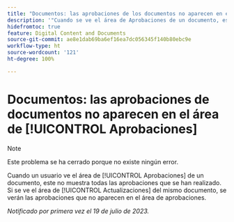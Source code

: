 ```yaml
---
title: "Documentos: las aprobaciones de los documentos no aparecen en el área de Aprobaciones"
description: '"Cuando se ve el área de Aprobaciones de un documento, este no muestra todas las aprobaciones que se han realizado. Si se ve el área de Actualizaciones del mismo documento, se verán las aprobaciones que no aparecen en el área de aprobaciones".'
hidefromtoc: true
feature: Digital Content and Documents
source-git-commit: ae8e1dab69ba6ef16ea7dc056345f140b80ebc9e
workflow-type: ht
source-wordcount: '121'
ht-degree: 100%

---
```



# Documentos: las aprobaciones de documentos no aparecen en el área de [!UICONTROL Aprobaciones]

<!--On WF and WFP TOCs-->

>[!NOTE]
>
>Este problema se ha cerrado porque no existe ningún error.

Cuando un usuario ve el área de [!UICONTROL Aprobaciones] de un documento, este no muestra todas las aprobaciones que se han realizado. Si se ve el área de [!UICONTROL Actualizaciones] del mismo documento, se verán las aprobaciones que no aparecen en el área de aprobaciones.

_Notificado por primera vez el 19 de julio de 2023._
